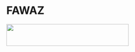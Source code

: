 # FAWAZ

<p align="left"><a href="https://heroku.com/deploy?template=https://github.com/SLOM2539/mus1"> <img src="https://img.shields.io/badge/Deploy%20To%20Heroku-purple?style=for-the-badge&logo=heroku" width="320" height="58.45"/></a></p>
